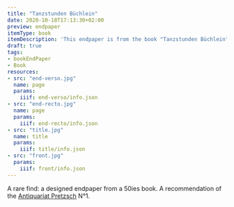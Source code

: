 ```yaml
---
title: "Tanzstunden Büchlein"
date: 2020-10-18T17:13:30+02:00
preview: endpaper
itemType: book
itemDescription: 'This endpaper is from the book "Tanzstunden Büchlein" by Rosemarie Schittenhelm, published 1955 by Franckh''schen Verlagshandlung, Stuttgart. <a class="worldcat" href="http://www.worldcat.org/oclc/73736770">&nbsp;</a>'
draft: true
tags:
- bookEndPaper
- Book
resources:
- src: "end-verso.jpg"
  name: page
  params:
    iiif: end-verso/info.json
- src: "end-recto.jpg"
  name: page
  params:
    iiif: end-recto/info.json
- src: "title.jpg"
  name: title
  params:
    iiif: title/info.json
- src: "front.jpg"
  params:
    iiif: front/info.json
---
```


A rare find: a designed endpaper from a 50ies book.
A recommendation of the [Antiquariat Pretzsch](https://antiquariat-pretzsch.de/) N°1.
<!--more-->
